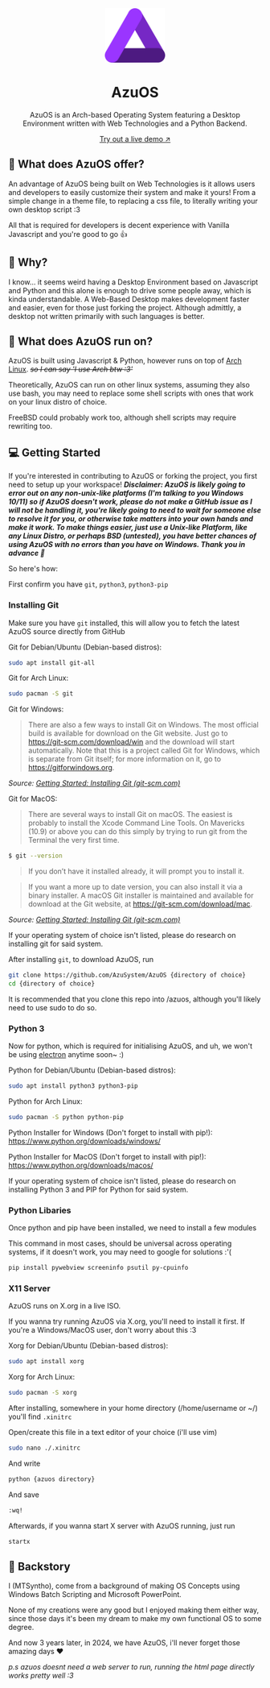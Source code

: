 <div align="center">
 <img width="120" alt="AzuOS: If it runs on the Web, it runs on AzuOS" src="assets/logo.svg">
	<h1>AzuOS</h1>
	<p>AzuOS is an Arch-based Operating System featuring a Desktop Environment written with Web Technologies and a Python Backend.</p>
	<a href='https://azusystem.github.io/AzuOS'>Try out a live demo ↗</a>
</div>

## 👀 What does AzuOS offer?
An advantage of AzuOS being built on Web Technologies is it allows users and developers to easily customize their system and make it yours!
From a simple change in a theme file, to replacing a css file, to literally writing your own desktop script :3

All that is required for developers is decent experience with Vanilla Javascript and you're good to go 👍

## 🧐 Why?
I know... it seems weird having a Desktop Environment based on Javascript and Python and this alone is enough to drive some people away, which is kinda understandable.
A Web-Based Desktop makes development faster and easier, even for those just forking the project. Although admittly, a desktop not written primarily with such languages is better.

## 🔧 What does AzuOS run on?
AzuOS is built using Javascript & Python, however runs on top of [Arch Linux](https://archlinux.org). _~~so I can say 'I use Arch btw :3'~~_

Theoretically, AzuOS can run on other linux systems, assuming they also use bash, you may need to replace some shell scripts with ones that work on your linux distro of choice.

FreeBSD could probably work too, although shell scripts may require rewriting too.

## 💻 Getting Started
If you're interested in contributing to AzuOS or forking the project, you first need to setup up your workspace!
***Disclaimer: AzuOS is likely going to error out on any non-unix-like platforms (I'm talking to you Windows 10/11) so if AzuOS doesn't work, please do not make a GitHub issue as I will not be handling it, you're likely going to need to wait for someone else to resolve it for you, or otherwise take matters into your own hands and make it work. To make things easier, just use a Unix-like Platform, like any Linux Distro, or perhaps BSD (untested), you have better chances of using AzuOS with no errors than you have on Windows.
Thank you in advance 🎩***

So here's how:

First confirm you have `git`, `python3`, `python3-pip`

### Installing Git

Make sure you have `git` installed, this will allow you to fetch the latest AzuOS source directly from GitHub

Git for Debian/Ubuntu (Debian-based distros):

```bash
sudo apt install git-all
```

Git for Arch Linux:

```bash
sudo pacman -S git
```

Git for Windows: 

> There are also a few ways to install Git on Windows. The most official build is available for download on the Git website. Just go to https://git-scm.com/download/win
> and the download will start automatically. Note that this is a project called Git for Windows, which is separate from Git itself; for more information on it,
> go to https://gitforwindows.org.

_Source: [Getting Started: Installing Git (git-scm.com)](https://git-scm.com/book/en/v2/Getting-Started-Installing-Git)_

Git for MacOS:

> There are several ways to install Git on macOS. The easiest is probably to install the Xcode Command Line Tools. On Mavericks (10.9) or above you can do this simply by trying to run git from the Terminal the very first time.

```bash
$ git --version
```

> If you don’t have it installed already, it will prompt you to install it.

> If you want a more up to date version, you can also install it via a binary installer. A macOS Git installer is maintained and available for download at the Git website, at https://git-scm.com/download/mac.

_Source: [Getting Started: Installing Git (git-scm.com)](https://git-scm.com/book/en/v2/Getting-Started-Installing-Git)_

If your operating system of choice isn't listed, please do research on installing git for said system.

After installing `git`, to download AzuOS, run

```bash
git clone https://github.com/AzuSystem/AzuOS {directory of choice}
cd {directory of choice}
```

It is recommended that you clone this repo into /azuos, although you'll likely need to use sudo to do so.

### Python 3
Now for python, which is required for initialising AzuOS, and uh, we won't be using [electron](https://electronjs.org) anytime soon~ :)

Python for Debian/Ubuntu (Debian-based distros):

```bash
sudo apt install python3 python3-pip
```

Python for Arch Linux:

```bash
sudo pacman -S python python-pip
```

Python Installer for Windows (Don't forget to install with pip!): 
https://www.python.org/downloads/windows/

Python Installer for MacOS (Don't forget to install with pip!): 
https://www.python.org/downloads/macos/

If your operating system of choice isn't listed, please do research on installing Python 3 and PIP for Python for said system.

### Python Libaries
Once python and pip have been installed, we need to install a few modules

This command in most cases, should be universal across operating systems, if it doesn't work, you may need to google for solutions :'(

```bash
pip install pywebview screeninfo psutil py-cpuinfo
```

### X11 Server
AzuOS runs on X.org in a live ISO.

If you wanna try running AzuOS via X.org, you'll need to install it first.
If you're a Windows/MacOS user, don't worry about this :3


Xorg for Debian/Ubuntu (Debian-based distros):

```bash
sudo apt install xorg
```

Xorg for Arch Linux:

```bash
sudo pacman -S xorg
```

After installing, somewhere in your home directory (/home/username or ~/) you'll find `.xinitrc`

Open/create this file in a text editor of your choice (i'll use vim)

```bash
sudo nano ./.xinitrc
```

And write

```bash
python {azuos directory}
```

And save

```bash
:wq!
```

Afterwards, if you wanna start X server with AzuOS running, just run

```bash
startx
```

## 💜 Backstory
I (MTSyntho), come from a background of making OS Concepts using Windows Batch Scripting and Microsoft PowerPoint.

None of my creations were any good but I enjoyed making them either way, since those days it's been my dream to make my own functional OS to some degree.

And now 3 years later, in 2024, we have AzuOS, i'll never forget those amazing days ❤️

_p.s azuos doesnt need a web server to run, running the html page directly works pretty well :3_
